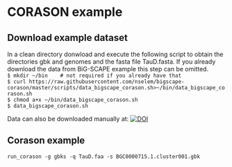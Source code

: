 
# CORASON example 
## Download example dataset  
In a clean directory donwload and execute the following script to obtain the directories gbk and genomes and the fasta file TauD.fasta. If you already download the data from BiG-SCAPE example this step can be omitted.     
`$ mkdir ~/bin    # not required if you already have that`  
`$ curl https://raw.githubusercontent.com/nselem/bigscape-corason/master/scripts/data_bigscape_corason.sh>~/bin/data_bigscape_corason.sh`    
`$ chmod a+x ~/bin/data_bigscape_corason.sh`    
`$ data_bigscape_corason.sh`    

Data can also be downloaded manually at: 
[![DOI](https://zenodo.org/badge/DOI/10.5281/zenodo.1340706.svg)](https://doi.org/10.5281/zenodo.1340706)  

## Corason example  
`run_corason -g gbks -q TauD.faa -s BGC0000715.1.cluster001.gbk`    
